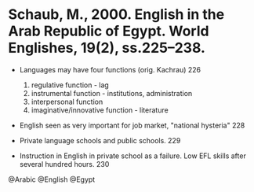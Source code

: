 # Schaub, M., 2000. English in the Arab Republic of Egypt. World Englishes, 19(2), ss.225–238.

- Languages may have four functions (orig. Kachrau) 226
  1. regulative function - lag
  2. instrumental function - institutions, administration
  3. interpersonal function
  4. imaginative/innovative function - literature

- English seen as very important for job market, "national hysteria" 228

- Private language schools and public schools. 229

- Instruction in English in private school as a failure. Low EFL skills after several hundred hours. 230

@Arabic
@English
@Egypt
